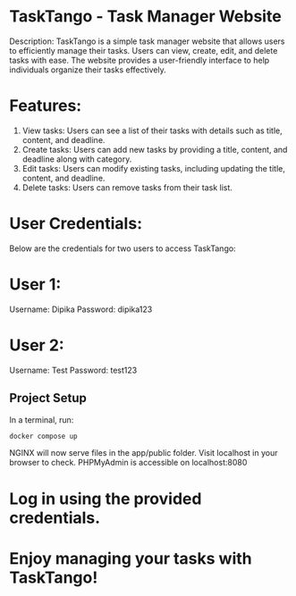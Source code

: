 # TaskTango - Task Manager Website

Description:
TaskTango is a simple task manager website that allows users to efficiently manage their tasks. Users can view, create, edit, and delete tasks with ease. The website provides a user-friendly interface to help individuals organize their tasks effectively.

# Features:

1. View tasks: Users can see a list of their tasks with details such as title, content, and deadline.
2. Create tasks: Users can add new tasks by providing a title, content, and deadline along with category.
3. Edit tasks: Users can modify existing tasks, including updating the title, content, and deadline.
4. Delete tasks: Users can remove tasks from their task list.

# User Credentials:
Below are the credentials for two users to access TaskTango:

# User 1:
Username: Dipika
Password: dipika123

# User 2:
Username: Test
Password: test123

## Project Setup
In a terminal, run:
```sh
docker compose up
```
NGINX will now serve files in the app/public folder. Visit localhost in your browser to check. PHPMyAdmin is accessible on localhost:8080

# Log in using the provided credentials.
# Enjoy managing your tasks with TaskTango!




